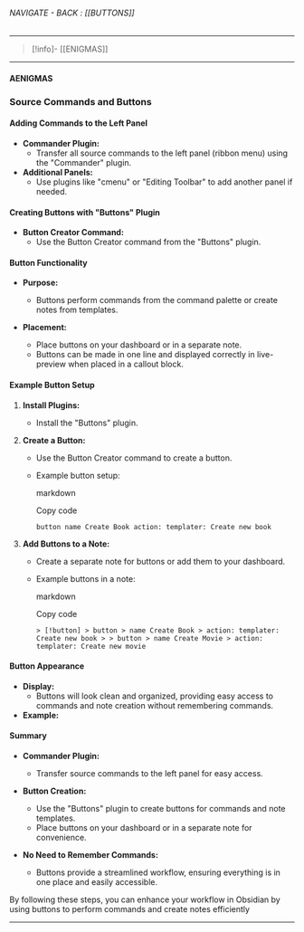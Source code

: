 
###### NAVIGATE - BACK :  [[BUTTONS]]
----
>[!info]- [[ENIGMAS]]
-----
#### AENIGMAS




### Source Commands and Buttons

#### Adding Commands to the Left Panel

- **Commander Plugin:**
    - Transfer all source commands to the left panel (ribbon menu) using the "Commander" plugin.
- **Additional Panels:**
    - Use plugins like "cmenu" or "Editing Toolbar" to add another panel if needed.

#### Creating Buttons with "Buttons" Plugin

- **Button Creator Command:**
    - Use the Button Creator command from the "Buttons" plugin.

#### Button Functionality

- **Purpose:**
    
    - Buttons perform commands from the command palette or create notes from templates.
- **Placement:**
    
    - Place buttons on your dashboard or in a separate note.
    - Buttons can be made in one line and displayed correctly in live-preview when placed in a callout block.

#### Example Button Setup

1. **Install Plugins:**
    
    - Install the "Buttons" plugin.
2. **Create a Button:**
    
    - Use the Button Creator command to create a button.
    - Example button setup:
        
        markdown
        
        Copy code
        
        `button name Create Book action: templater: Create new book`
        
3. **Add Buttons to a Note:**
    
    - Create a separate note for buttons or add them to your dashboard.
    - Example buttons in a note:
        
        markdown
        
        Copy code
        
        `> [!button] > button > name Create Book > action: templater: Create new book > > button > name Create Movie > action: templater: Create new movie`
        

#### Button Appearance

- **Display:**
    - Buttons will look clean and organized, providing easy access to commands and note creation without remembering commands.
- **Example:**
    

#### Summary

- **Commander Plugin:**
    
    - Transfer source commands to the left panel for easy access.
- **Button Creation:**
    
    - Use the "Buttons" plugin to create buttons for commands and note templates.
    - Place buttons on your dashboard or in a separate note for convenience.
- **No Need to Remember Commands:**
    
    - Buttons provide a streamlined workflow, ensuring everything is in one place and easily accessible.

By following these steps, you can enhance your workflow in Obsidian by using buttons to perform commands and create notes efficiently



------
